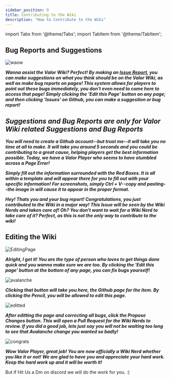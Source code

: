 ```yaml
---
sidebar_position: 9
title: Contributing to the Wiki
description: "How to Contribute to the Wiki"
---
```


import Tabs from '@theme/Tabs';
import TabItem from '@theme/TabItem';

<Tabs>
  <TabItem value="Bug Reports and Suggestions" label="Bug Reports and Suggestions" default>

## Bug Reports and Suggestions

![waow](https://cdn.discordapp.com/attachments/1118235017550778448/1188208507028250804/82abe267c71fb13cebdb7bea2a922243.png?ex=6599b067&is=65873b67&hm=49ad371c6cb9839f42f04ca6d87e19470bcaa6b52ab2a994379ec18d0aadcdb6&)

***Wanna assist the Valor Wiki? Perfect! By making an [Issue Report](https://github.com/Valor-Inc/Wiki/issues), you can make suggestions on what you think should be on the Valor Wiki, as well as make bug reports on pages! This system allows for players to point out these bugs immediately, you don't even need to come here to access that page! Simply clicking the 'Edit this Page' button on any page; and then clicking 'Issues' on Github, you can make a suggestion or bug report!***

## ***Suggestions and Bug Reports are only for Valor Wiki related Suggestions and Bug Reports***


***You will need to create a Github account--but trust me--it will take you no time at all to make. It will take you around 5 seconds and you could be contributing to a great cause, helping players get the best information possible. Today, we have a Valor Player who seems to have stumbled across a Page Error!***


***Simply fill out the information surrounded with the Red Boxes. It is all within a template and will appear there for you to fill out with your specific information! For screenshots, simply Ctrl + V--copy and pasting--the image in will cause it to appear in the proper format.***


***Hey! Thats you and your bug report! Congratulations, you just contributed to the Wiki in a major way! This Issue will be seen by the Wiki Nerds and taken care of! Oh? You don't want to wait for a Wiki Nerd to take care of it? Perfect, as this is not the only way to contribute to the wiki!***

  </TabItem>
  <TabItem value="Editting the Wiki" label="Editting the Wiki">

## Editing the Wiki

![EditingPage](https://cdn.discordapp.com/attachments/1118235017550778448/1188209732595482795/image.png?ex=6599b18c&is=65873c8c&hm=6263c9fed7f5d8df7c814e88f01417b05a1d852b87f539f3d78d2bc81090b6a3&)

***Alright, I get it! You are the type of person who loves to get things done quick and you wanna make sure we are too. By clicking the 'Edit this page' button at the bottom of any page, you can fix bugs yourself!***

![avalanche](https://cdn.discordapp.com/attachments/1118235017550778448/1188210598748626964/Avalanche_LGEffect_Proj.png?ex=6599b25a&is=65873d5a&hm=fbccbd800928eade36f3ea8295b5124a5505e9ec6106b7e3471b6d4e76279a24&)

***Clicking that button will take you here, the Github page for the item. By clicking the Pencil, you will be allowed to **edit** this page.***

![editted](https://user-images.githubusercontent.com/106563707/193393018-b8d8fef7-22f9-4bc7-ae0c-7a213e6cfeaf.png)

***After editting the page and correcting all bugs, click the **Propose Changes** button. This will open a Pull Request for the Wiki Nerds to review. If you did a good job, lets just say you will not be waiting too long to see that Avalanche change you wanted so badly!***

![congrats](https://cdn.discordapp.com/attachments/1118235017550778448/1188209372615151646/68747470733a2f2f63646e2e646973636f72646170702e636f6d2f6174746163686d656e74732f313131383233353031373535303737383434382f313138383230383832353530313736353634322f736d696c65792d666163652d656d6f6a692d3635333831372e706e673f65783d363539396_2.png?ex=6599b136&is=65873c36&hm=9a3b88c8074b100b2161d4ef2a515295b86a97fa32c797371ef233471e4add02&)

***Wow Valor Player, great job! You are now officially a Wiki Nerd whether you like it or not! We are glad to have you and appreciate your hard work. Keep the hard work up and it will be worth it!***

But if Hit Us a Dm on discord we will do the work for you. :)

  </TabItem>
</Tabs>
